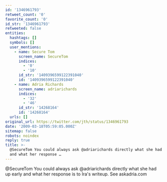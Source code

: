 ```yaml
---
id: '1346961793'
retweet_count: '0'
favorite_count: '0'
id_str: '1346961793'
retweeted: false
entities:
  hashtags: []
  symbols: []
  user_mentions:
    - name: Secure Tom
      screen_name: SecureTom
      indices:
        - '0'
        - '10'
      id_str: '1409396599122391040'
      id: '1409396599122391040'
    - name: Adria Richards
      screen_name: adriarichards
      indices:
        - '32'
        - '46'
      id_str: '14268164'
      id: '14268164'
  urls: []
original_url: https://twitter.com/jth/status/1346961793
date: '2009-03-18T05:59:05.000Z'
sitemap: false
robots: noindex
reply: true
title: >-
  @SecureTom You could always ask @adriarichards directly what she had up early
  and what her response …
---
```


@SecureTom You could always ask @adriarichards directly what she had up early and what her response is to Ira's writeup. See askadria.com